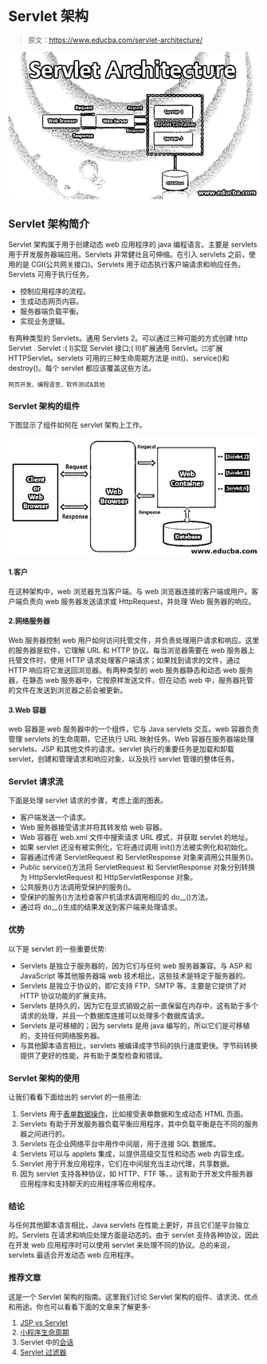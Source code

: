 # Servlet 架构

> 原文：<https://www.educba.com/servlet-architecture/>

![Servlet Architecture ](img/e603059abd9ed9cc8e5347dba78ec339.png)



## Servlet 架构简介

Servlet 架构属于用于创建动态 web 应用程序的 java 编程语言。主要是 servlets 用于开发服务器端应用。Servlets 非常健壮且可伸缩。在引入 servlets 之前，使用的是 CGI(公共网关接口)。Servlets 用于动态执行客户端请求和响应任务。Servlets 可用于执行任务，

*   控制应用程序的流程。
*   生成动态网页内容。
*   服务器端负载平衡。
*   实现业务逻辑。

有两种类型的 Servlets。通用 Servlets 2。可以通过三种可能的方式创建 http Servlet . Servlet :( I)实现 Servlet 接口;( II)扩展通用 Servlet。㈢扩展 HTTPServlet。servlets 可用的三种生命周期方法是 init()、service()和 destroy()。每个 servlet 都应该覆盖这些方法。

<small>网页开发、编程语言、软件测试&其他</small>

### Servlet 架构的组件

下图显示了组件如何在 servlet 架构上工作。

![Components of Servlet Architecture](img/0dee00e06057edb773dab855edb82c2d.png)



#### 1.客户

在这种架构中，web 浏览器充当客户端。与 web 浏览器连接的客户端或用户。客户端负责向 web 服务器发送请求或 HttpRequest，并处理 Web 服务器的响应。

#### 2.网络服务器

Web 服务器控制 web 用户如何访问托管文件，并负责处理用户请求和响应。这里的服务器是软件，它理解 URL 和 HTTP 协议。每当浏览器需要在 web 服务器上托管文件时，使用 HTTP 请求处理客户端请求；如果找到请求的文件，通过 HTTP 响应将它发送回浏览器。有两种类型的 web 服务器静态和动态 web 服务器，在静态 web 服务器中，它按原样发送文件，但在动态 web 中，服务器托管的文件在发送到浏览器之前会被更新。

#### 3.Web 容器

web 容器是 web 服务器中的一个组件，它与 Java servlets 交互。web 容器负责管理 servlets 的生命周期，它还执行 URL 映射任务。Web 容器在服务器端处理 servlets、JSP 和其他文件的请求。servlet 执行的重要任务是加载和卸载 servlet，创建和管理请求和响应对象，以及执行 servlet 管理的整体任务。

### Servlet 请求流

下面是处理 servlet 请求的步骤，考虑上面的图表。

*   客户端发送一个请求。
*   Web 服务器接受请求并将其转发给 web 容器。
*   Web 容器在 web.xml 文件中搜索请求 URL 模式，并获取 servlet 的地址。
*   如果 servlet 还没有被实例化，它将通过调用 init()方法被实例化和初始化。
*   容器通过传递 ServletRequest 和 ServletResponse 对象来调用公共服务()。
*   Public service()方法将 ServletRequest 和 ServletResponse 对象分别转换为 HttpServletRequest 和 HttpServletResponse 对象。
*   公共服务()方法调用受保护的服务()。
*   受保护的服务()方法检查客户机请求&调用相应的 do__()方法。
*   通过将 do__()生成的结果发送到客户端来处理请求。

### 优势

以下是 servlet 的一些重要优势:

*   Servlets 是独立于服务器的，因为它们与任何 web 服务器兼容。与 ASP 和 JavaScript 等其他服务器端 web 技术相比，这些技术是特定于服务器的。
*   Servlets 是独立于协议的，即它支持 FTP、SMTP 等。主要是它提供了对 HTTP 协议功能的扩展支持。
*   Servlets 是持久的，因为它在显式销毁之前一直保留在内存中，这有助于多个请求的处理，并且一个数据库连接可以处理多个数据库请求。
*   Servlets 是可移植的；因为 servlets 是用 java 编写的，所以它们是可移植的，支持任何网络服务器。
*   与其他脚本语言相比，servlets 被编译成字节码的执行速度更快。字节码转换提供了更好的性能，并有助于类型检查和错误。

### Servlet 架构的使用

让我们看看下面给出的 servlet 的一些用法:

1.  Servlets 用于[表单数据操作](https://www.educba.com/data-manipulation-language/)，比如接受表单数据和生成动态 HTML 页面。
2.  Servlets 有助于开发服务器负载平衡应用程序，其中负载平衡是在不同的服务器之间进行的。
3.  Servlets 在企业网络平台中用作中间层，用于连接 SQL 数据库。
4.  Servlets 可以与 applets 集成，以提供高级交互性和动态 web 内容生成。
5.  Servlet 用于开发应用程序，它们在中间层充当主动代理，共享数据。
6.  因为 servlet 支持各种协议，如 HTTP、FTF 等。，这有助于开发文件服务器应用程序和支持聊天的应用程序等应用程序。

### 结论

与任何其他脚本语言相比，Java servlets 在性能上更好，并且它们是平台独立的。Servlets 在请求和响应处理方面是动态的。由于 servlet 支持各种协议，因此在开发 web 应用程序时可以使用 servlet 来处理不同的协议。总的来说，servlets 最适合开发动态 web 应用程序。

### 推荐文章

这是一个 Servlet 架构的指南。这里我们讨论 Servlet 架构的组件、请求流、优点和用途。你也可以看看下面的文章来了解更多-

1.  [JSP vs Servlet](https://www.educba.com/jsp-vs-servlet/)
2.  [小程序生命周期](https://www.educba.com/applet-life-cycle/)
3.  Servlet 中的[会话](https://www.educba.com/session-in-servlet/)
4.  [Servlet 过滤器](https://www.educba.com/servlet-filter/)





